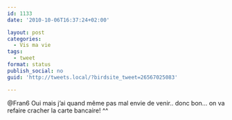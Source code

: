 ```yaml
---
id: 1133
date: '2010-10-06T16:37:24+02:00'

layout: post
categories:
  - Vis ma vie
tags:
  - tweet
format: status
publish_social: no
guid: 'http://tweets.local/?birdsite_tweet=26567025083'

---
```


@Fran6 Oui mais j’ai quand même pas mal envie de venir.. donc bon… on va refaire cracher la carte bancaire! ^^